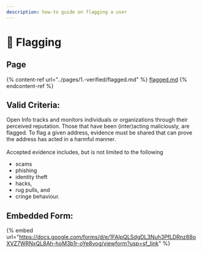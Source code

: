 ```yaml
---
description: how-to guide on flagging a user
---
```


# 🚩 Flagging

## Page

{% content-ref url="../pages/1.-verified/flagged.md" %}
[flagged.md](../pages/1.-verified/flagged.md)
{% endcontent-ref %}

## Valid Criteria:

Open Info tracks and monitors individuals or organizations through their perceived reputation. Those that have been (inter)acting maliciously, are flagged. To flag a given address, evidence must be shared that can prove the address has acted in a harmful manner.\
\
Accepted evidence includes, but is not limited to the following

* scams
* phishing
* identity theft
* hacks,
* rug pulls, and
* cringe behaviour.

## Embedded Form:

{% embed url="https://docs.google.com/forms/d/e/1FAIpQLSdgDL3Nuh3PfLDRnz88oXVZ7WRNxQL8Ah-hoM3b1r-oYe8vog/viewform?usp=sf_link" %}
